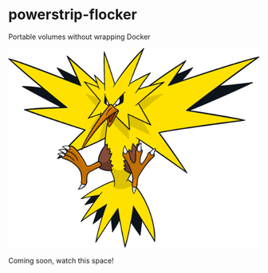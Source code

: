 # powerstrip-flocker
Portable volumes without wrapping Docker

![Zapdos, the electric bird](zapdos.png)

Coming soon, watch this space!
